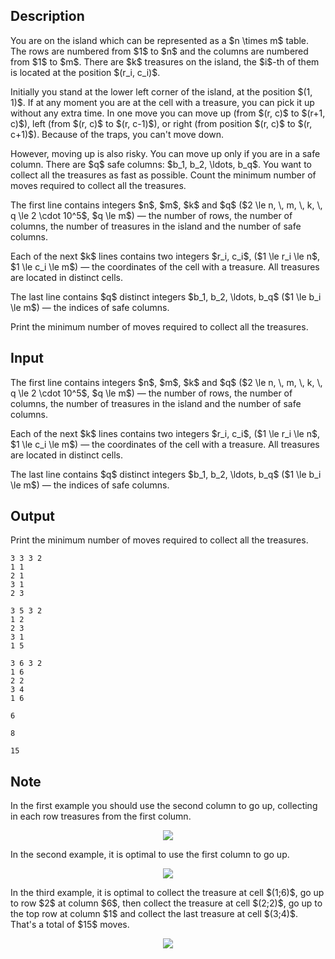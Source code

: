 ## Description

<div><p>You are on the island which can be represented as a $n \times m$ table. The rows are numbered from $1$ to $n$ and the columns are numbered from $1$ to $m$. There are $k$ treasures on the island, the $i$-th of them is located at the position $(r_i, c_i)$.</p><p>Initially you stand at the lower left corner of the island, at the position $(1, 1)$. If at any moment you are at the cell with a treasure, you can pick it up without any extra time. In one move you can move up (from $(r, c)$ to $(r+1, c)$), left (from $(r, c)$ to $(r, c-1)$), or right (from position $(r, c)$ to $(r, c+1)$). Because of the traps, you can't move down.</p><p>However, moving up is also risky. You can move up only if you are in a safe column. There are $q$ safe columns: $b_1, b_2, \ldots, b_q$. You want to collect all the treasures as fast as possible. Count the minimum number of moves required to collect all the treasures.</p></div><div class="input-specification"><p>The first line contains integers $n$, $m$, $k$ and $q$ ($2 \le n, \, m, \, k, \, q \le 2 \cdot 10^5$, $q \le m$)&nbsp;— the number of rows, the number of columns, the number of treasures in the island and the number of safe columns.</p><p>Each of the next $k$ lines contains two integers $r_i, c_i$, ($1 \le r_i \le n$, $1 \le c_i \le m$)&nbsp;— the coordinates of the cell with a treasure. All treasures are located in distinct cells.</p><p>The last line contains $q$ distinct integers $b_1, b_2, \ldots, b_q$ ($1 \le b_i \le m$) — the indices of safe columns.</p></div><div class="output-specification"><p>Print the minimum number of moves required to collect all the treasures.</p></div>

## Input

<p>The first line contains integers $n$, $m$, $k$ and $q$ ($2 \le n, \, m, \, k, \, q \le 2 \cdot 10^5$, $q \le m$)&nbsp;— the number of rows, the number of columns, the number of treasures in the island and the number of safe columns.</p><p>Each of the next $k$ lines contains two integers $r_i, c_i$, ($1 \le r_i \le n$, $1 \le c_i \le m$)&nbsp;— the coordinates of the cell with a treasure. All treasures are located in distinct cells.</p><p>The last line contains $q$ distinct integers $b_1, b_2, \ldots, b_q$ ($1 \le b_i \le m$) — the indices of safe columns.</p>

## Output

<p>Print the minimum number of moves required to collect all the treasures.</p>





```input1
3 3 3 2
1 1
2 1
3 1
2 3
```




```input2
3 5 3 2
1 2
2 3
3 1
1 5
```




```input3
3 6 3 2
1 6
2 2
3 4
1 6
```




```output1
6
```




```output2
8
```




```output3
15
```



## Note

<p>In the first example you should use the second column to go up, collecting in each row treasures from the first column.</p><center> <img class="tex-graphics" src="file://lihY85zJ.png" style="max-width: 100.0%;max-height: 100.0%;"> </center><p>In the second example, it is optimal to use the first column to go up.</p><center> <img class="tex-graphics" src="file://WFBvBZFn.png" style="max-width: 100.0%;max-height: 100.0%;"> </center><p>In the third example, it is optimal to collect the treasure at cell $(1;6)$, go up to row $2$ at column $6$, then collect the treasure at cell $(2;2)$, go up to the top row at column $1$ and collect the last treasure at cell $(3;4)$. That's a total of $15$ moves.</p><center> <img class="tex-graphics" src="file://T28qiP4n.png" style="max-width: 100.0%;max-height: 100.0%;"> </center>
